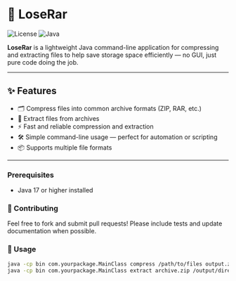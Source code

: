 # 🚀 LoseRar

![License](https://img.shields.io/badge/license-MIT-green) ![Java](https://img.shields.io/badge/Java-17-orange)

**LoseRar** is a lightweight Java command-line application for compressing and extracting files to help save storage space efficiently — no GUI, just pure code doing the job.

---

## ✨ Features

- 🗂️ Compress files into common archive formats (ZIP, RAR, etc.)  
- 📂 Extract files from archives  
- ⚡ Fast and reliable compression and extraction  
- 🛠️ Simple command-line usage — perfect for automation or scripting  
- 📦 Supports multiple file formats  

---

### Prerequisites

- Java 17 or higher installed  

### 🤝 Contributing
Feel free to fork and submit pull requests!
Please include tests and update documentation when possible.

### 🎯 Usage
```bash
java -cp bin com.yourpackage.MainClass compress /path/to/files output.zip
java -cp bin com.yourpackage.MainClass extract archive.zip /output/directory

